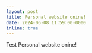 ```yaml
---
layout: post
title: Personal website onine!
date: 2024-06-08 11:59:00-0000
inline: true
---
```

Test Personal website onine!